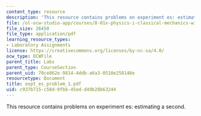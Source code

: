 ```yaml
---
content_type: resource
description: 'This resource contains problems on experiment es: estimating a second.'
file: /ol-ocw-studio-app/courses/8-01x-physics-i-classical-mechanics-with-an-experimental-focus-fall-2002/c937b715c50d9fbb45edd49b28b63244_expt_es_problem_1.pdf
file_size: 26450
file_type: application/pdf
learning_resource_types:
- Laboratory Assignments
license: https://creativecommons.org/licenses/by-nc-sa/4.0/
ocw_type: OCWFile
parent_title: Labs
parent_type: CourseSection
parent_uid: 70ce862e-9814-4ddb-a6a3-0510e258146e
resourcetype: Document
title: expt_es_problem_1.pdf
uid: c937b715-c50d-9fbb-45ed-d49b28b63244
---
```

This resource contains problems on experiment es: estimating a second.